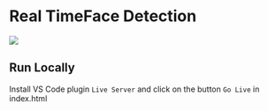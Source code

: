 # Real TimeFace Detection
<img src="https://i0.wp.com/rankone.io/wp-content/uploads/2018/11/howfrworks.png?resize=1080%2C675&ssl=1"/>

## Run Locally
Install VS Code plugin `Live Server` and click on the button `Go Live` in index.html
